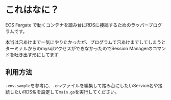 # これはなに？

ECS Fargate で動くコンテナを踏み台にRDSに接続するためのラッパープログラムです。

本当は穴あけまで一気にやりたかったが、プログラムで穴あけまでしてしまうとターミナルからのmysqlアクセスができなかったのでSession Managerのコマンドを吐き出す形にしてます

## 利用方法

`.env.sample`を参考に、`.env`ファイルを編集して踏み台にしたいService名や接続したいRDS名を設定して`main.go`を実行してください。
